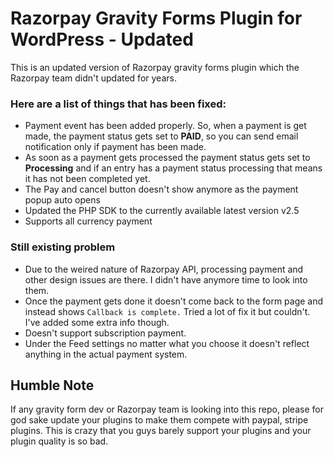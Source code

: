# Razorpay Gravity Forms Plugin for WordPress - Updated
This is an updated version of Razorpay gravity forms plugin which the Razorpay team didn't updated for years.

### Here are a list of things that has been fixed:
* Payment event has been added properly. So, when a payment is get made, the payment status gets set to **PAID**, so you can send email notification only if payment has been made.
* As soon as a payment gets processed the payment status gets set to **Processing** and if an entry has a payment status processing that means it has not been completed yet.
* The Pay and cancel button doesn't show anymore as the payment popup auto opens
* Updated the PHP SDK to the currently available latest version v2.5
* Supports all currency payment

### Still existing problem
* Due to the weired nature of Razorpay API, processing payment and other design issues are there. I didn't have anymore time to look into them.
* Once the payment gets done it doesn't come back to the form page and instead shows `Callback is complete.` Tried a lot of fix it but couldn't. I've added some extra info though.
* Doesn't support subscription payment.
* Under the Feed settings no matter what you choose it doesn't reflect anything in the actual payment system.

## Humble Note
If any gravity form dev or Razorpay team is looking into this repo, please for god sake update your plugins to make them compete with paypal, stripe plugins. This is crazy that you guys barely support your plugins and your plugin quality is so bad.
